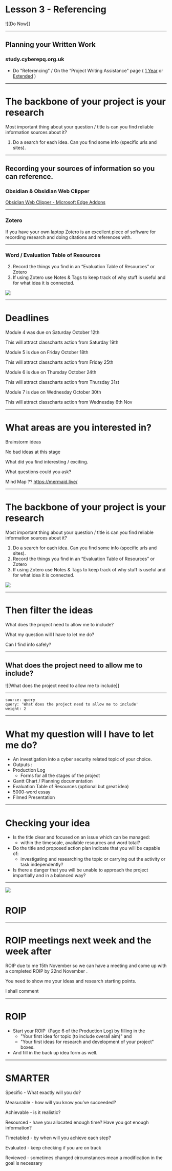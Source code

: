 # Lesson 3 - Referencing

![[Do Now]]

---
## Planning your Written Work 
### study.cyberepq.org.uk

* Do "Referencing" / On the “Project Writing Assistance" page ( [1 Year](https://study.cyberepq.org.uk/mod/scorm/view.php?id=41555)  or [Extended](https://study.cyberepq.org.uk/mod/scorm/view.php?id=42103) )

---
# The backbone of your project is your research

Most important thing about your question / title is can you find reliable information sources about it?

1. Do a search for each idea\. Can you find some info \(specific urls and sites\)\.

---
## Recording your sources of information so you can reference.

### Obsidian & Obsidian Web Clipper
[Obsidian Web Clipper - Microsoft Edge Addons](https://microsoftedge.microsoft.com/addons/detail/obsidian-web-clipper/eigdjhmgnaaeaonimdklocfekkaanfme)

---

### Zotero 
If you have your own laptop Zotero is an excellent piece of software for recording research and doing citations and references with\.

---

### Word / Evaluation Table of Resources

2. Record the things you find in an “Evaluation Table of Resources” or Zotero
3. If using Zotero use Notes & Tags to keep track of why stuff is useful and for what idea it is connected\.


![](../Images/CyberEPQ%20-%20W06%20-%20Referencing_0.png)



---

# Deadlines

Module 4 was due on Saturday October 12th

This will attract classcharts action from Saturday 19th

Module 5 is due on Friday October 18th

This will attract classcharts action from Friday 25th

Module 6 is due on Thursday October 24th

This will attract classcharts action from Thursday 31st

Module 7 is due on Wednesday October 30th

This will attract classcharts action from Wednesday 6th Nov


---


# What areas are you interested in?

Brainstorm ideas

No bad ideas at this stage

What did you find interesting / exciting\.

What questions could you ask?

Mind Map ?? [https://mermaid\.live/](https://mermaid.live/)


---


# The backbone of your project is your research

Most important thing about your question / title is can you find reliable information sources about it?

1. Do a search for each idea\. Can you find some info \(specific urls and sites\)\.
2. Record the things you find in an “Evaluation Table of Resources” or Zotero
3. If using Zotero use Notes & Tags to keep track of why stuff is useful and for what idea it is connected\.


![](../Images/CyberEPQ%20-%20W06%20-%20Referencing_0.png)


---


# Then filter the ideas

What does the project need to allow me to include?

What my question will I have to let me do?

Can I find info safely?


---

## What does the project need to allow me to include?

![[What does the project need to allow me to include]]

---

```wordcloud
source: query
query: 'What does the project need to allow me to include'
weight: 2
```

---


# What my question will I have to let me do?



* An investigation into a cyber security related topic of your choice\.
* Outputs :
* Production Log
  * Forms for all the stages of the project
* Gantt Chart / Planning documentation
* Evaluation Table of Resources \(optional but great idea\)
* 5000\-word essay
* Filmed Presentation

---




# Checking your idea



* Is the title clear and focused on an issue which can be managed:
  * within the timescale\, available resources and word total?
* Do the title and proposed action plan indicate that you will be capable of:
  * investigating and researching the topic or carrying out the activity or task independently?
* Is there a danger that you will be unable to approach the project impartially and in a balanced way?

---




![](../Images/CyberEPQ%20-%20W06%20-%20Referencing_1.png)

# ROIP


---


# ROIP meetings next week and the week after

ROIP due to me 15th November so we can have a meeting and come up with a completed ROIP by 22nd November \.

You need to show me your ideas and research starting points\.

I shall comment


---


# ROIP



* Start your ROIP  \(Page 6 of the Production Log\) by filling in the
  * "Your first idea for topic \(to include overall aim\)" and
  * "Your first ideas for research and development of your project" boxes\.
* And fill in the back up idea form as well\.

---




# SMARTER

Specific \- What exactly will you do?

Measurable \- how will you know you’ve succeeded?

Achievable \- is it realistic?

Resourced \- have you allocated enough time? Have you got enough information?

Timetabled \- by when will you achieve each step?

Evaluated \- keep checking if you are on track

Reviewed \- sometimes changed circumstances mean a modification in the goal is necessary

